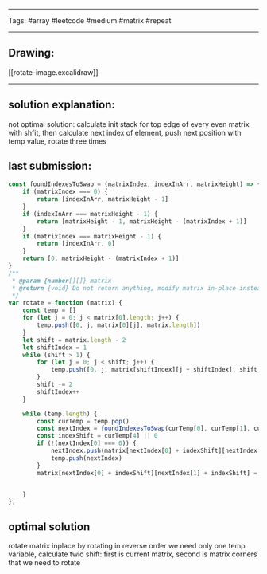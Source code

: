 

----

Tags: #array #leetcode #medium #matrix #repeat 

----

## Drawing:
[[rotate-image.excalidraw]]

----


## solution explanation:
not optimal solution: calculate init stack for  top edge of every  even matrix with shfit, then calculate next index of element, push next position with temp value, rotate three times 

## last submission:
```javascript
const foundIndexesToSwap = (matrixIndex, indexInArr, matrixHeight) => {
    if (matrixIndex === 0) {
        return [indexInArr, matrixHeight - 1]
    }
    if (indexInArr === matrixHeight - 1) {
        return [matrixHeight - 1, matrixHeight - (matrixIndex + 1)]
    }
    if (matrixIndex === matrixHeight - 1) {
        return [indexInArr, 0]
    }
    return [0, matrixHeight - (matrixIndex + 1)]
}
/**
 * @param {number[][]} matrix
 * @return {void} Do not return anything, modify matrix in-place instead.
 */
var rotate = function (matrix) {
    const temp = []
    for (let j = 0; j < matrix[0].length; j++) {
        temp.push([0, j, matrix[0][j], matrix.length])
    }
    let shift = matrix.length - 2
    let shiftIndex = 1
    while (shift > 1) {
        for (let j = 0; j < shift; j++) {
            temp.push([0, j, matrix[shiftIndex][j + shiftIndex], shift, shiftIndex])
        }
        shift -= 2
        shiftIndex++
    }

    while (temp.length) {
        const curTemp = temp.pop()
        const nextIndex = foundIndexesToSwap(curTemp[0], curTemp[1], curTemp[3])
        const indexShift = curTemp[4] || 0
        if (!(nextIndex[0] === 0)) {
            nextIndex.push(matrix[nextIndex[0] + indexShift][nextIndex[1] + indexShift], curTemp[3], curTemp[4])
            temp.push(nextIndex)
        }
        matrix[nextIndex[0] + indexShift][nextIndex[1] + indexShift] = curTemp[2]


    }
};
```

## optimal solution 
rotate matrix inplace by rotating in reverse order we need only one temp variable, calculate twio shift: first is current matrix, second is matrix corners that we need to rotate
